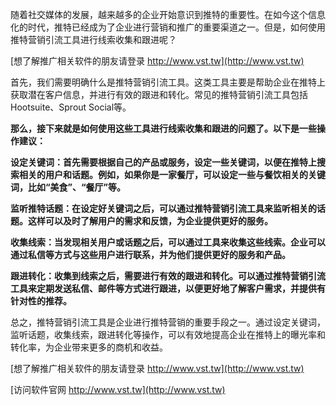 随着社交媒体的发展，越来越多的企业开始意识到推特的重要性。在如今这个信息化的时代，推特已经成为了企业进行营销和推广的重要渠道之一。但是，如何使用推特营销引流工具进行线索收集和跟进呢？

[想了解推广相关软件的朋友请登录 http://www.vst.tw](http://www.vst.tw)

首先，我们需要明确什么是推特营销引流工具。这类工具主要是帮助企业在推特上获取潜在客户信息，并进行有效的跟进和转化。常见的推特营销引流工具包括Hootsuite、Sprout Social等。

**那么，接下来就是如何使用这些工具进行线索收集和跟进的问题了。以下是一些操作建议：**

**设定关键词：首先需要根据自己的产品或服务，设定一些关键词，以便在推特上搜索相关的用户和话题。例如，如果你是一家餐厅，可以设定一些与餐饮相关的关键词，比如“美食”、“餐厅”等。**

**监听推特话题：在设定好关键词之后，可以通过推特营销引流工具来监听相关的话题。这样可以及时了解用户的需求和反馈，为企业提供更好的服务。**

**收集线索：当发现相关用户或话题之后，可以通过工具来收集这些线索。企业可以通过私信等方式与这些用户进行联系，并为他们提供更好的服务和产品。**

**跟进转化：收集到线索之后，需要进行有效的跟进和转化。可以通过推特营销引流工具来定期发送私信、邮件等方式进行跟进，以便更好地了解客户需求，并提供有针对性的推荐。**

总之，推特营销引流工具是企业进行推特营销的重要手段之一。通过设定关键词，监听话题，收集线索，跟进转化等操作，可以有效地提高企业在推特上的曝光率和转化率，为企业带来更多的商机和收益。

[想了解推广相关软件的朋友请登录 http://www.vst.tw](http://www.vst.tw)


[访问软件官网 http://www.vst.tw](http://www.vst.tw)
